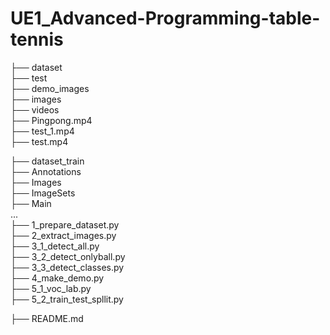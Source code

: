 # UE1_Advanced-Programming-table-tennis
├── dataset  
    ├── test  
        ├── demo_images  
        ├── images  
        ├── videos  
            ├── Pingpong.mp4  
            ├── test_1.mp4  
            ├── test.mp4  
            
├── dataset_train  
    ├── Annotations  
    ├── Images  
    ├── ImageSets  
        ├── Main  
    ...  
├── 1_prepare_dataset.py  
├── 2_extract_images.py  
├── 3_1_detect_all.py  
├── 3_2_detect_onlyball.py  
├── 3_3_detect_classes.py  
├── 4_make_demo.py  
├── 5_1_voc_lab.py  
├── 5_2_train_test_spllit.py  

├── README.md  

